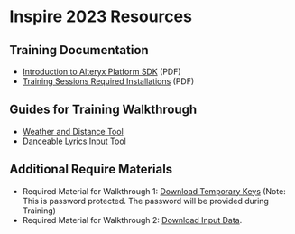 # Inspire 2023 Resources

## Training Documentation
* [Introduction to Alteryx Platform SDK](./Introduction%20to%20Alteryx%20Platform%20SDK.pdf) (PDF)
* [Training Sessions Required Installations](./Training%20Sessions%20Required%20Installations.pdf) (PDF)

## Guides for Training Walkthrough 
* [Weather and Distance Tool](../../docs/howto/weather-and-distance-tool/README.md)
* [Danceable Lyrics Input Tool](../../docs/howto/danceable-lyrics-input-tool/README.md)

## Additional Require Materials 

* Required Material for Walkthrough 1: [Download Temporary Keys](https://drop.alteryx.com/public/file/-jRU-r26SE6VAkFSvU69HA/Inspire23_Temp_Training_Material_Demo1.docx) (Note: This is password protected. The password will be provided during Training)
* Required Material for Walkthrough 2: [Download Input Data](https://drop.alteryx.com/public/file/yHv77vLzKkCXHj8-OWVg0Q/Danceable_Lyrics_demo_data-Inspire-(Truncated)-2023.7z).
